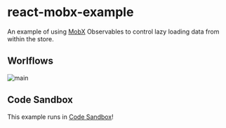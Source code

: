 # react-mobx-example
An example of using [MobX](https://mobx.js.org/) Observables to control lazy loading data from within the store.

## Worlflows
![main](https://github.com/FirstWhack/react-mobx-example/actions/workflows/main.yml/badge.svg)

## Code Sandbox
This example runs in [Code Sandbox](https://githubbox.com/FirstWhack/react-mobx-example)!

